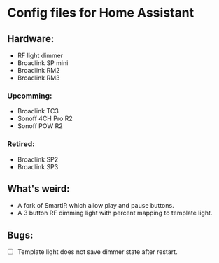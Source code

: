 # Config files for Home Assistant

## Hardware:
* RF light dimmer
* Broadlink SP mini
* Broadlink RM2
* Broadlink RM3
### Upcomming:
* Broadlink TC3
* Sonoff 4CH Pro R2
* Sonoff POW R2
### Retired:
* Broadlink SP2
* Broadlink SP3
## What's weird:
* A fork of SmartIR which allow play and pause buttons.
* A 3 button RF dimming light with percent mapping to template light.
## Bugs:
- [ ] Template light does not save dimmer state after restart.
